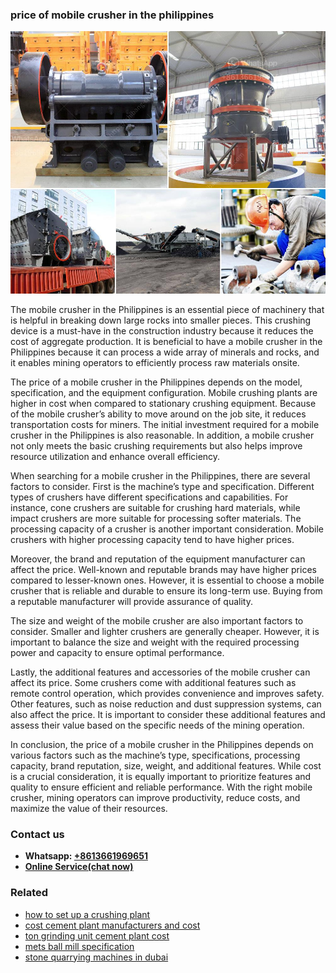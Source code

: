<h3>price of mobile crusher in the philippines</h3><img src='1708408448.jpg' alt=''><p>The mobile crusher in the Philippines is an essential piece of machinery that is helpful in breaking down large rocks into smaller pieces. This crushing device is a must-have in the construction industry because it reduces the cost of aggregate production. It is beneficial to have a mobile crusher in the Philippines because it can process a wide array of minerals and rocks, and it enables mining operators to efficiently process raw materials onsite.</p><p>The price of a mobile crusher in the Philippines depends on the model, specification, and the equipment configuration. Mobile crushing plants are higher in cost when compared to stationary crushing equipment. Because of the mobile crusher’s ability to move around on the job site, it reduces transportation costs for miners. The initial investment required for a mobile crusher in the Philippines is also reasonable. In addition, a mobile crusher not only meets the basic crushing requirements but also helps improve resource utilization and enhance overall efficiency.</p><p>When searching for a mobile crusher in the Philippines, there are several factors to consider. First is the machine’s type and specification. Different types of crushers have different specifications and capabilities. For instance, cone crushers are suitable for crushing hard materials, while impact crushers are more suitable for processing softer materials. The processing capacity of a crusher is another important consideration. Mobile crushers with higher processing capacity tend to have higher prices.</p><p>Moreover, the brand and reputation of the equipment manufacturer can affect the price. Well-known and reputable brands may have higher prices compared to lesser-known ones. However, it is essential to choose a mobile crusher that is reliable and durable to ensure its long-term use. Buying from a reputable manufacturer will provide assurance of quality.</p><p>The size and weight of the mobile crusher are also important factors to consider. Smaller and lighter crushers are generally cheaper. However, it is important to balance the size and weight with the required processing power and capacity to ensure optimal performance.</p><p>Lastly, the additional features and accessories of the mobile crusher can affect its price. Some crushers come with additional features such as remote control operation, which provides convenience and improves safety. Other features, such as noise reduction and dust suppression systems, can also affect the price. It is important to consider these additional features and assess their value based on the specific needs of the mining operation.</p><p>In conclusion, the price of a mobile crusher in the Philippines depends on various factors such as the machine’s type, specifications, processing capacity, brand reputation, size, weight, and additional features. While cost is a crucial consideration, it is equally important to prioritize features and quality to ensure efficient and reliable performance. With the right mobile crusher, mining operators can improve productivity, reduce costs, and maximize the value of their resources.</p><h3>Contact us</h3><ul><li><strong>Whatsapp:&nbsp;<a href="https://wa.me/8613661969651">+8613661969651</a></strong></li><li><a href="https://swt.shibang-china.com/?git&amp;zhl&amp;price of mobile crusher in the philippines"><strong>Online Service(chat now)</strong></a></li></ul><h3>Related</h3><ul><li><a href='how to set up a crushing plant.md'>how to set up a crushing plant</a></li><li><a href='cost cement plant manufacturers and cost.md'>cost cement plant manufacturers and cost</a></li><li><a href='ton grinding unit cement plant cost.md'>ton grinding unit cement plant cost</a></li><li><a href='mets ball mill specification.md'>mets ball mill specification</a></li><li><a href='stone quarrying machines in dubai.md'>stone quarrying machines in dubai</a></li></ul>